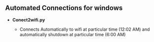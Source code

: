 ## Automated Connections for windows

- **Conect2wifi.py**

  - Connects Automatically to wifi at particular time (12:02 AM) and automatically shutdown at particular time (6:00 AM)
